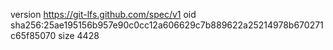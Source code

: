 version https://git-lfs.github.com/spec/v1
oid sha256:25ae195156b957e90c0cc12a606629c7b889622a25214978b670271c65f85070
size 4428
